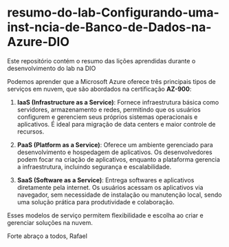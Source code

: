 # resumo-do-lab-Configurando-uma-inst-ncia-de-Banco-de-Dados-na-Azure-DIO
Este repositório contém o resumo das lições aprendidas durante o desenvolvimento do lab na DIO

Podemos aprender que a Microsoft Azure oferece três principais tipos de serviços em nuvem, que são abordados na certificação **AZ-900**:

1. **IaaS (Infrastructure as a Service)**: Fornece infraestrutura básica como servidores, armazenamento e redes, permitindo que os usuários configurem e gerenciem seus próprios sistemas operacionais e aplicativos. É ideal para migração de data centers e maior controle de recursos.

2. **PaaS (Platform as a Service)**: Oferece um ambiente gerenciado para desenvolvimento e hospedagem de aplicativos. Os desenvolvedores podem focar na criação de aplicativos, enquanto a plataforma gerencia a infraestrutura, incluindo segurança e escalabilidade.

3. **SaaS (Software as a Service)**: Entrega softwares e aplicativos diretamente pela internet. Os usuários acessam os aplicativos via navegador, sem necessidade de instalação ou manutenção local, sendo uma solução prática para produtividade e colaboração.

Esses modelos de serviço permitem flexibilidade e escolha ao criar e gerenciar soluções na nuvem.

Forte abraço a todos,
Rafael
